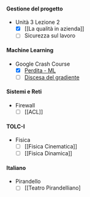 #### Gestione del progetto
- Unità 3 Lezione 2
	- [x] [[La qualità in azienda]]
	- [ ] Sicurezza sul lavoro

#### Machine Learning
- Google Crash Course
	- [x] [Perdita - ML](https://developers.google.com/machine-learning/crash-course/linear-regression/loss?hl=it)
	- [ ] [Discesa del gradiente](https://developers.google.com/machine-learning/crash-course/linear-regression/gradient-descent?hl=it)

#### Sistemi e Reti
- Firewall
	- [ ] [[ACL]]

#### TOLC-I
- Fisica
	 - [ ] [[Fisica Cinematica]]
	 - [ ] [[Fisica Dinamica]]

#### Italiano
- Pirandello
	- [ ] [[Teatro Pirandelliano]